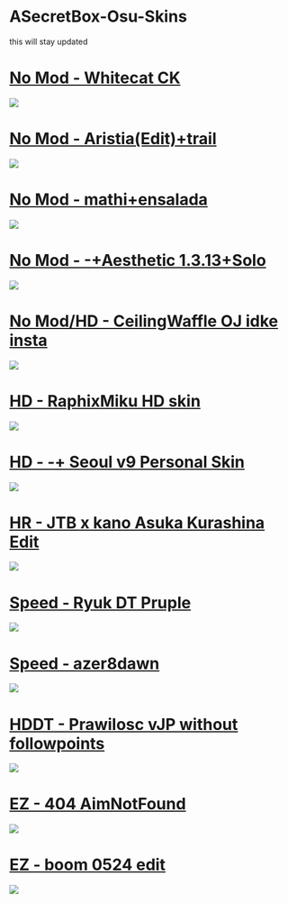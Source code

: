 # ASecretBox-Osu-Skins
this will stay updated

# [No Mod - Whitecat CK](https://bit.ly/34ok45Q)
![](https://i.imgur.com/RnzLk9O.jpg)

# [No Mod - Aristia(Edit)+trail](https://bit.ly/2JQoKrT)
![](https://i.imgur.com/ndUEAbf.jpg)

# [No Mod - mathi+ensalada](https://bit.ly/3gtLVrb)
![](https://i.imgur.com/l7L6B6R.jpg)

# [No Mod - -+Aesthetic 1.3.13+Solo](https://bit.ly/3gFNUZm)
![](https://i.imgur.com/DNaBfsF.jpg)

# [No Mod/HD - CeilingWaffle OJ idke insta](https://bit.ly/2y6JatV)
![](https://i.imgur.com/UfGKv9w.jpg)

# [HD - RaphixMiku HD skin](https://bit.ly/2RwuqM3)
![](https://i.imgur.com/z0SJWJV.jpg)

# [HD - -+ Seoul v9 Personal Skin](https://bit.ly/3gG9hdh)
![](https://i.imgur.com/KjfFeVk.jpg)

# [HR - JTB x kano Asuka Kurashina Edit](https://bit.ly/3b0AdRC)
![](https://i.imgur.com/mWczMb9.jpg)

# [Speed - Ryuk DT Pruple](https://bit.ly/2XylxFF)
![](https://i.imgur.com/Y4AGrud.jpg)

# [Speed - azer8dawn](https://bit.ly/3b8b73a)
![](https://i.imgur.com/gFAs7le.jpg)

# [HDDT - Prawilosc vJP without followpoints](https://bit.ly/34pz2Ja)
![](https://i.imgur.com/9FKjgQU.jpg)

# [EZ - 404 AimNotFound](https://bit.ly/3b7NpEx)
![](https://i.imgur.com/MIktd1l.jpg)

# [EZ - boom 0524 edit](https://bit.ly/2MiUTta)
![](https://i.imgur.com/fvwqiWY.jpg)

